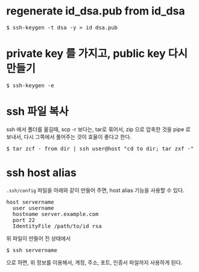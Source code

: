 # regenerate id_dsa.pub from id_dsa

<pre>
$ ssh-keygen -t dsa -y > id_dsa.pub
</pre>

# private key 를 가지고, public key 다시 만들기

<pre>
$ ssh-keygen -e
</pre>

# ssh 파일 복사

ssh 에서 폴더를 옮길때, scp -r 보다는, tar로 묶어서, zip 으로 압축한 것을 pipe 로 보내서, 다시 그쪽에서 풀어주는 것이 효율이 좋다고 한다.

<pre>
$ tar zcf - from_dir | ssh user@host "cd to_dir; tar zxf -"
</pre>

# ssh host alias

`.ssh/config` 파일을 아래와 같이 만들어 주면, host alias 기능을 사용할 수 있다.

<pre>
host servername
  user username
  hostname server.example.com
  port 22
  IdentityFile /path/to/id_rsa
</pre>

위 파일이 만들어 진 상태에서

<pre>
$ ssh servername
</pre>

으로 하면, 위 정보를 이용해서, 계정, 주소, 포트, 인증서 파일까지 사용하게 된다.